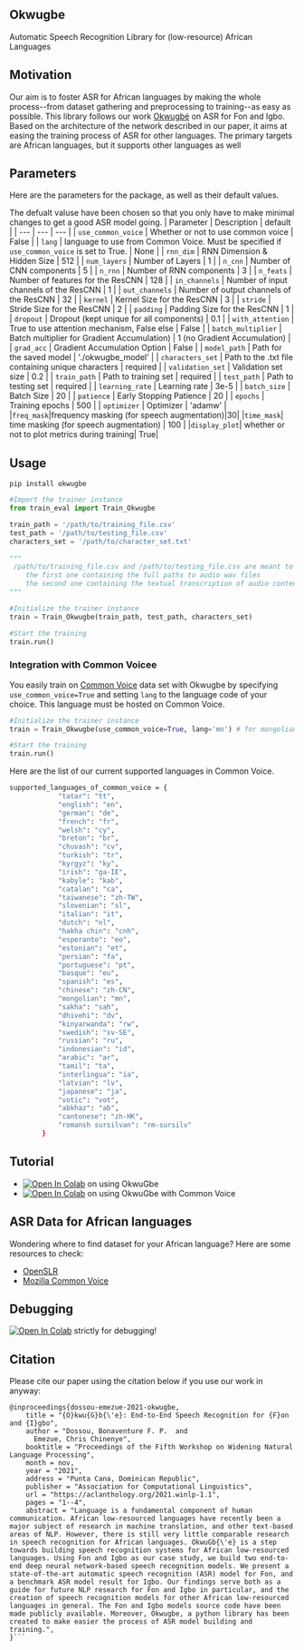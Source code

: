 ## Okwugbe
Automatic Speech Recognition Library for (low-resource) African Languages


## Motivation
Our aim is to foster ASR for African languages by making the whole process--from dataset gathering and preprocessing to training--as easy as possible. This library follows our work [Okwugbé](https://arxiv.org/abs/2103.07762) on ASR for Fon and Igbo. Based on the architecture of the network described in our
paper, it aims at easing the training process of ASR for other languages.
The primary targets are African languages, but it supports other languages as well
## Parameters
Here are the parameters for the package, as well as their default values.

The defualt valuse have been chosen so that you only have to make minimal changes to get a good ASR model going.
| Parameter | Description | default | 
| --- | --- | --- |
| `use_common_voice` | Whether or not to use common voice | False |
| `lang` | language to use from Common Voice. Must be specified if `use_common_voice` is set to True. | None |
| `rnn_dim` | RNN Dimension & Hidden Size | 512 |
| `num_layers` | Number of Layers | 1 |
| `n_cnn` | Number of CNN components | 5 |
| `n_rnn` | Number of RNN components | 3 |
| `n_feats` | Number of features for the ResCNN | 128 |
| `in_channels` | Number of input channels of the ResCNN | 1 |
| `out_channels` | Number of output channels of the ResCNN | 32 |
| `kernel` | Kernel Size for the ResCNN | 3 |
| `stride` | Stride Size for the ResCNN | 2 |
| `padding` | Padding Size for the ResCNN | 1 |
| `dropout` | Dropout (kept unique for all components) | 0.1 |
| `with_attention` | True to use attention mechanism, False else | False |
| `batch_multiplier` | Batch multiplier for Gradient Accumulation) | 1 (no Gradient Accumulation) |
| `grad_acc` | Gradient Accumulation Option | False |
| `model_path` | Path for the saved model | './okwugbe_model' |
| `characters_set` | Path to the .txt file containing unique characters | required |
| `validation_set` | Validation set size | 0.2 |
| `train_path` | Path to training set | required |
| `test_path` | Path to testing set | required |
| `learning_rate` | Learning rate | 3e-5 |
| `batch_size` | Batch Size | 20 |
| `patience` | Early Stopping Patience | 20 |
| `epochs` | Training epochs | 500 |
| `optimizer` | Optimizer | 'adamw' |
|`freq_mask`|frequency masking (for speech augmentation)|30|
|`time_mask`| time masking (for speech augmentation) | 100 |
|`display_plot`| whether or not to plot metrics during training| True|

## Usage
```pip install okwugbe```
```python
#Import the trainer instance
from train_eval import Train_Okwugbe 

train_path = '/path/to/training_file.csv'
test_path = '/path/to/testing_file.csv'
characters_set = '/path/to/character_set.txt'
 
"""
 /path/to/training_file.csv and /path/to/testing_file.csv are meant to be csv files with two columns:
    the first one containing the full paths to audio wav files
    the second one containing the textual transcription of audio contents
"""

#Initialize the trainer instance
train = Train_Okwugbe(train_path, test_path, characters_set)

#Start the training
train.run()
```
### Integration with Common Voicee
You easily train on [Common Voice](https://commonvoice.mozilla.org/en) data set with Okwugbe by specifying `use_common_voice=True` and setting `lang` to the language code of your choice. This language must be hosted on Common Voice.
```python
#Initialize the trainer instance
train = Train_Okwugbe(use_common_voice=True, lang='mn') # for mongolian

#Start the training
train.run()
```
Here are the list of our current supported languages in Common Voice.
```bash
supported_languages_of_common_voice = {
            "tatar": "tt",
            "english": "en",
            "german": "de",
            "french": "fr",
            "welsh": "cy",
            "breton": "br",
            "chuvash": "cv",
            "turkish": "tr",
            "kyrgyz": "ky",
            "irish": "ga-IE",
            "kabyle": "kab",
            "catalan": "ca",
            "taiwanese": "zh-TW",
            "slovenian": "sl",
            "italian": "it",
            "dutch": "nl",
            "hakha chin": "cnh",
            "esperanto": "eo",
            "estonian": "et",
            "persian": "fa",
            "portuguese": "pt",
            "basque": "eu",
            "spanish": "es",
            "chinese": "zh-CN",
            "mongolian": "mn",
            "sakha": "sah",
            "dhivehi": "dv",
            "kinyarwanda": "rw",
            "swedish": "sv-SE",
            "russian": "ru",
            "indonesian": "id",
            "arabic": "ar",
            "tamil": "ta",
            "interlingua": "ia",
            "latvian": "lv",
            "japanese": "ja",
            "votic": "vot",
            "abkhaz": "ab",
            "cantonese": "zh-HK",
            "romansh sursilvan": "rm-sursilv"
        }
```

## Tutorial
- [![Open In Colab](https://colab.research.google.com/assets/colab-badge.svg)](https://colab.research.google.com/drive/1bZxd7yBOHlqIJBBUUImh8vwF4Zn_A7a5?usp=sharing) on using OkwuGbe
- [![Open In Colab](https://colab.research.google.com/assets/colab-badge.svg)](https://colab.research.google.com/drive/12XiQCuQzOr7lye2sFCvsn4Ch_DNevx4u?usp=sharing) on using OkwuGbe with Common Voice 

## ASR Data for African languages
Wondering where to find dataset for your African language? Here are some resources to check:
- [OpenSLR](https://www.openslr.org/resources.php)
- [Mozilla Common Voice](https://commonvoice.mozilla.org/en/datasets)


## Debugging
[![Open In Colab](https://colab.research.google.com/assets/colab-badge.svg)](https://colab.research.google.com/drive/1PSWHO_umQPN8L9KACAVjKtc-Pgq0HxIY?usp=sharing) strictly for debugging!


## Citation
Please cite our paper using the citation below if you use our work in anyway:

```
@inproceedings{dossou-emezue-2021-okwugbe,
    title = "{O}kwu{G}b{\'e}: End-to-End Speech Recognition for {F}on and {I}gbo",
    author = "Dossou, Bonaventure F. P.  and
      Emezue, Chris Chinenye",
    booktitle = "Proceedings of the Fifth Workshop on Widening Natural Language Processing",
    month = nov,
    year = "2021",
    address = "Punta Cana, Dominican Republic",
    publisher = "Association for Computational Linguistics",
    url = "https://aclanthology.org/2021.winlp-1.1",
    pages = "1--4",
    abstract = "Language is a fundamental component of human communication. African low-resourced languages have recently been a major subject of research in machine translation, and other text-based areas of NLP. However, there is still very little comparable research in speech recognition for African languages. OkwuGb{\'e} is a step towards building speech recognition systems for African low-resourced languages. Using Fon and Igbo as our case study, we build two end-to-end deep neural network-based speech recognition models. We present a state-of-the-art automatic speech recognition (ASR) model for Fon, and a benchmark ASR model result for Igbo. Our findings serve both as a guide for future NLP research for Fon and Igbo in particular, and the creation of speech recognition models for other African low-resourced languages in general. The Fon and Igbo models source code have been made publicly available. Moreover, Okwugbe, a python library has been created to make easier the process of ASR model building and training.",
}```
